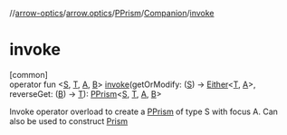 //[arrow-optics](../../../../index.md)/[arrow.optics](../../index.md)/[PPrism](../index.md)/[Companion](index.md)/[invoke](invoke.md)

# invoke

[common]\
operator fun &lt;[S](invoke.md), [T](invoke.md), [A](invoke.md), [B](invoke.md)&gt; [invoke](invoke.md)(getOrModify: ([S](invoke.md)) -&gt; [Either](../../../../../arrow-core/arrow-core/arrow.core/-either/index.md)&lt;[T](invoke.md), [A](invoke.md)&gt;, reverseGet: ([B](invoke.md)) -&gt; [T](invoke.md)): [PPrism](../index.md)&lt;[S](invoke.md), [T](invoke.md), [A](invoke.md), [B](invoke.md)&gt;

Invoke operator overload to create a [PPrism](../index.md) of type S with focus A. Can also be used to construct [Prism](../../index.md#1394331700%2FClasslikes%2F-617900156)
